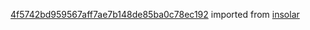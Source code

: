 [4f5742bd959567aff7ae7b148de85ba0c78ec192](https://github.com/insolar/insolar/commit/4f5742bd959567aff7ae7b148de85ba0c78ec192) imported from [insolar](https://github.com/insolar/insolar)
